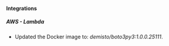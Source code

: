 #### Integrations
##### AWS - Lambda
- Updated the Docker image to: *demisto/boto3py3:1.0.0.25111*.
